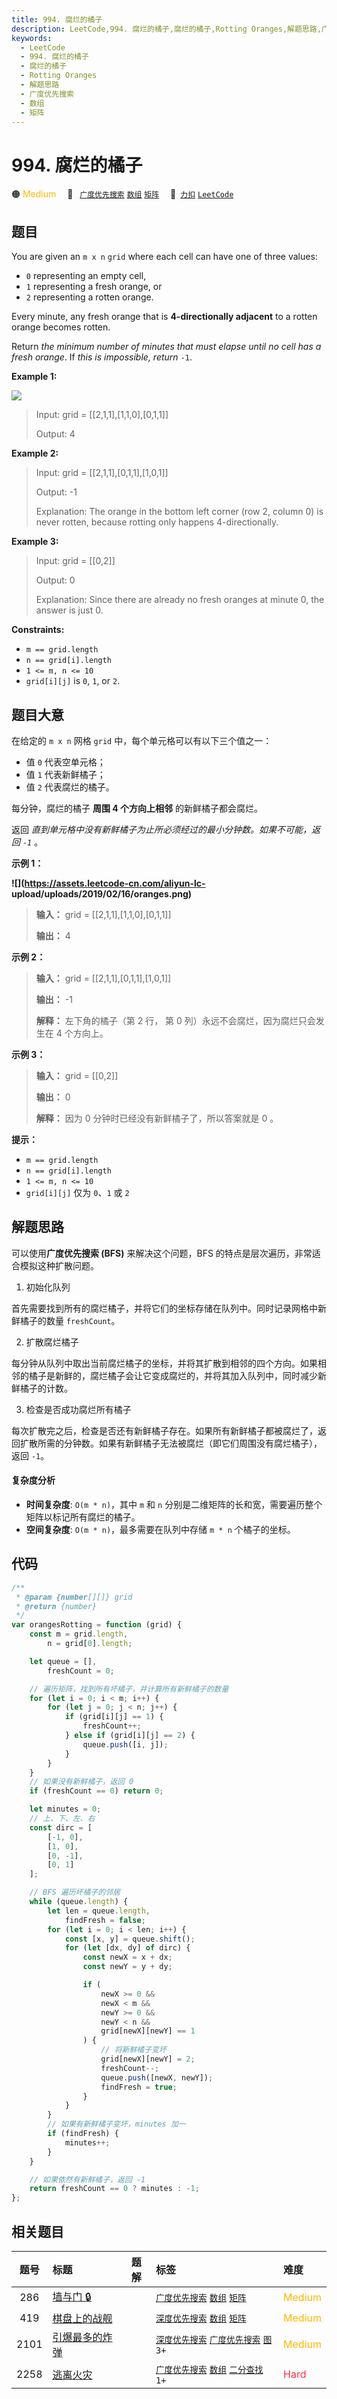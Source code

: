 ```yaml
---
title: 994. 腐烂的橘子
description: LeetCode,994. 腐烂的橘子,腐烂的橘子,Rotting Oranges,解题思路,广度优先搜索,数组,矩阵
keywords:
  - LeetCode
  - 994. 腐烂的橘子
  - 腐烂的橘子
  - Rotting Oranges
  - 解题思路
  - 广度优先搜索
  - 数组
  - 矩阵
---
```


# 994. 腐烂的橘子

🟠 <font color=#ffb800>Medium</font>&emsp; 🔖&ensp; [`广度优先搜索`](/tag/breadth-first-search.md) [`数组`](/tag/array.md) [`矩阵`](/tag/matrix.md)&emsp; 🔗&ensp;[`力扣`](https://leetcode.cn/problems/rotting-oranges) [`LeetCode`](https://leetcode.com/problems/rotting-oranges)

## 题目

You are given an `m x n` `grid` where each cell can have one of three values:

- `0` representing an empty cell,
- `1` representing a fresh orange, or
- `2` representing a rotten orange.

Every minute, any fresh orange that is **4-directionally adjacent** to a
rotten orange becomes rotten.

Return _the minimum number of minutes that must elapse until no cell has a
fresh orange_. If _this is impossible, return_ `-1`.

**Example 1:**

![](https://assets.leetcode.com/uploads/2019/02/16/oranges.png)

> Input: grid = [[2,1,1],[1,1,0],[0,1,1]]
>
> Output: 4

**Example 2:**

> Input: grid = [[2,1,1],[0,1,1],[1,0,1]]
>
> Output: -1
>
> Explanation: The orange in the bottom left corner (row 2, column 0) is never rotten, because rotting only happens 4-directionally.

**Example 3:**

> Input: grid = [[0,2]]
>
> Output: 0
>
> Explanation: Since there are already no fresh oranges at minute 0, the answer is just 0.

**Constraints:**

- `m == grid.length`
- `n == grid[i].length`
- `1 <= m, n <= 10`
- `grid[i][j]` is `0`, `1`, or `2`.

## 题目大意

在给定的 `m x n` 网格 `grid` 中，每个单元格可以有以下三个值之一：

- 值 `0` 代表空单元格；
- 值 `1` 代表新鲜橘子；
- 值 `2` 代表腐烂的橘子。

每分钟，腐烂的橘子 **周围 4 个方向上相邻** 的新鲜橘子都会腐烂。

返回 _直到单元格中没有新鲜橘子为止所必须经过的最小分钟数。如果不可能，返回 `-1`_ 。

**示例 1：**

**![](https://assets.leetcode-cn.com/aliyun-lc-
upload/uploads/2019/02/16/oranges.png)**

> **输入：** grid = [[2,1,1],[1,1,0],[0,1,1]]
>
> **输出：** 4

**示例 2：**

> **输入：** grid = [[2,1,1],[0,1,1],[1,0,1]]
>
> **输出：** -1
>
> **解释：** 左下角的橘子（第 2 行， 第 0 列）永远不会腐烂，因为腐烂只会发生在 4 个方向上。

**示例 3：**

> **输入：** grid = [[0,2]]
>
> **输出：** 0
>
> **解释：** 因为 0 分钟时已经没有新鲜橘子了，所以答案就是 0 。

**提示：**

- `m == grid.length`
- `n == grid[i].length`
- `1 <= m, n <= 10`
- `grid[i][j]` 仅为 `0`、`1` 或 `2`

## 解题思路

可以使用**广度优先搜索 (BFS)** 来解决这个问题，BFS 的特点是层次遍历，非常适合模拟这种扩散问题。

1. 初始化队列

首先需要找到所有的腐烂橘子，并将它们的坐标存储在队列中。同时记录网格中新鲜橘子的数量 `freshCount`。

2. 扩散腐烂橘子

每分钟从队列中取出当前腐烂橘子的坐标，并将其扩散到相邻的四个方向。如果相邻的橘子是新鲜的，腐烂橘子会让它变成腐烂的，并将其加入队列中，同时减少新鲜橘子的计数。

3. 检查是否成功腐烂所有橘子

每次扩散完之后，检查是否还有新鲜橘子存在。如果所有新鲜橘子都被腐烂了，返回扩散所需的分钟数。如果有新鲜橘子无法被腐烂（即它们周围没有腐烂橘子），返回 `-1`。

#### 复杂度分析

- **时间复杂度**: `O(m * n)`，其中 `m` 和 `n` 分别是二维矩阵的长和宽，需要遍历整个矩阵以标记所有腐烂的橘子。
- **空间复杂度**: `O(m * n)`，最多需要在队列中存储 `m * n` 个橘子的坐标。

## 代码

```javascript
/**
 * @param {number[][]} grid
 * @return {number}
 */
var orangesRotting = function (grid) {
	const m = grid.length,
		n = grid[0].length;

	let queue = [],
		freshCount = 0;

	// 遍历矩阵，找到所有坏橘子，并计算所有新鲜橘子的数量
	for (let i = 0; i < m; i++) {
		for (let j = 0; j < n; j++) {
			if (grid[i][j] == 1) {
				freshCount++;
			} else if (grid[i][j] == 2) {
				queue.push([i, j]);
			}
		}
	}
	// 如果没有新鲜橘子，返回 0
	if (freshCount == 0) return 0;

	let minutes = 0;
	// 上、下、左、右
	const dirc = [
		[-1, 0],
		[1, 0],
		[0, -1],
		[0, 1]
	];

	// BFS 遍历坏橘子的邻居
	while (queue.length) {
		let len = queue.length,
			findFresh = false;
		for (let i = 0; i < len; i++) {
			const [x, y] = queue.shift();
			for (let [dx, dy] of dirc) {
				const newX = x + dx;
				const newY = y + dy;

				if (
					newX >= 0 &&
					newX < m &&
					newY >= 0 &&
					newY < n &&
					grid[newX][newY] == 1
				) {
					// 将新鲜橘子变坏
					grid[newX][newY] = 2;
					freshCount--;
					queue.push([newX, newY]);
					findFresh = true;
				}
			}
		}
		// 如果有新鲜橘子变坏，minutes 加一
		if (findFresh) {
			minutes++;
		}
	}

	// 如果依然有新鲜橘子，返回 -1
	return freshCount == 0 ? minutes : -1;
};
```

## 相关题目

<!-- prettier-ignore -->
| 题号 | 标题 | 题解 | 标签 | 难度 |
| :------: | :------ | :------: | :------ | :------ |
| 286 | [墙与门 🔒](https://leetcode.com/problems/walls-and-gates) |  |  [`广度优先搜索`](/tag/breadth-first-search.md) [`数组`](/tag/array.md) [`矩阵`](/tag/matrix.md) | <font color=#ffb800>Medium</font> |
| 419 | [棋盘上的战舰](https://leetcode.com/problems/battleships-in-a-board) |  |  [`深度优先搜索`](/tag/depth-first-search.md) [`数组`](/tag/array.md) [`矩阵`](/tag/matrix.md) | <font color=#ffb800>Medium</font> |
| 2101 | [引爆最多的炸弹](https://leetcode.com/problems/detonate-the-maximum-bombs) |  |  [`深度优先搜索`](/tag/depth-first-search.md) [`广度优先搜索`](/tag/breadth-first-search.md) [`图`](/tag/graph.md) `3+` | <font color=#ffb800>Medium</font> |
| 2258 | [逃离火灾](https://leetcode.com/problems/escape-the-spreading-fire) |  |  [`广度优先搜索`](/tag/breadth-first-search.md) [`数组`](/tag/array.md) [`二分查找`](/tag/binary-search.md) `1+` | <font color=#ff334b>Hard</font> |